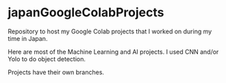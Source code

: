 # japanGoogleColabProjects
Repository to host my Google Colab projects that I worked on during my time in Japan. 

Here are most of the Machine Learning and AI projects. I used CNN and/or Yolo to do object detection. 

Projects have their own branches. 
